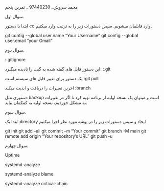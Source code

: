 محمد سروش_ 97440230 _ تمرین پنجم



سوال اول.



ابتدا با دستور cd وارد فایلمان میشویم. سپس دستورات زیر را به ترتیب وارد میکنیم.



git config --global user.name “Your Username”
git config --global user.email “your Gmail”



سوال دوم.



:.gitignore


این دستور فایل های گفته شده به گیت را نادیده میگیرد.
:.git


یک دستور برای تغییر فایل های سیستم است
:git pull


اخرین تغییرات را دریافت و ابدیت میکند
:branch


دستوری مثل backup است و میتوان یک نسخه اولیه از برنامه تهیه کرد تا اگر در تغییرات به مشکل
خوردیم، نسخه اولیه به کمکمان بیاید.


سوال سوم.


ابتدا یک directory ایجاد و سپس دستورات زیر را در پوشه مورد نظر اجرا میکنیم


git init
git add –all
git commit –m “Your commit”
git branch -M main
git remote add origin “Your repository’s URL”
git push -u


سوال چهارم.


Uptime


systemd-analyze


systemd-analyze blame


systemd-analyze critical-chain
